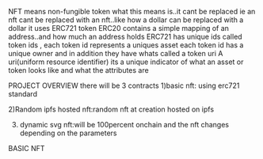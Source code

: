  NFT means non-fungible token
 what this means is..it cant be replaced ie 
 an nft cant be replaced with an nft..like how a dollar can be replaced with a dollar
 it uses ERC721 token
 ERC20 contains a simple mapping of an address..and how much an address holds
 ERC721 has unique ids called token ids , each token id represents a uniques asset
 each token id has a unique owner
 and in addition they have whats called a token uri
 A uri(uniform resource identifier) its a unique indicator of what an asset or token
 looks like and what the attributes are

 PROJECT OVERVIEW
 there will be 3 contracts
 1)basic nft: using erc721 standard

 2)Random ipfs hosted nft:random nft at creation hosted on ipfs

 3) dynamic svg nft:will be 100percent onchain and the nft changes depending on the parameters



 BASIC NFT